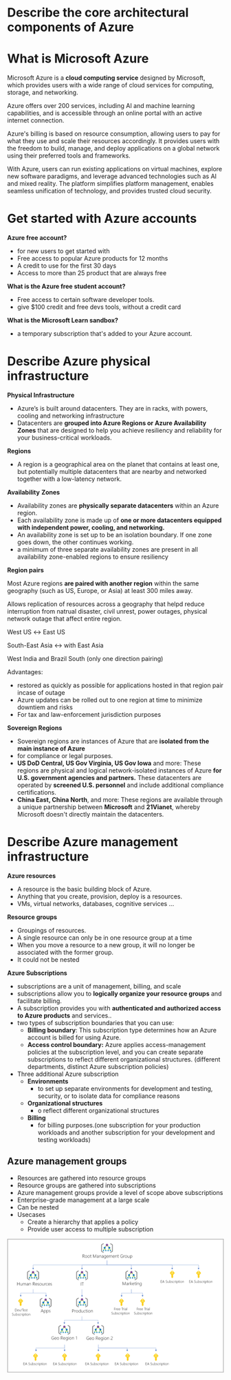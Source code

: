 # Describe the core architectural components of Azure

# **What is Microsoft Azure**

Microsoft Azure is a **cloud computing service** designed by Microsoft, which provides users with a wide range of cloud services for computing, storage, and networking. 

Azure offers over 200 services, including AI and machine learning capabilities, and is accessible through an online portal with an active internet connection. 

Azure's billing is based on resource consumption, allowing users to pay for what they use and scale their resources accordingly. It provides users with the freedom to build, manage, and deploy applications on a global network using their preferred tools and frameworks. 

With Azure, users can run existing applications on virtual machines, explore new software paradigms, and leverage advanced technologies such as AI and mixed reality. The platform simplifies platform management, enables seamless unification of technology, and provides trusted cloud security.

# **Get started with Azure accounts**

**Azure free account?**

- for new users to get started with
- Free access to popular Azure products for 12 months
- A credit to use for the first 30 days
- Access to more than 25 product that are always free

**What is the Azure free student account?**

- Free access to certain software developer tools.
- give $100 credit and free devs tools, without a credit card

**What is the Microsoft Learn sandbox?**

- a temporary subscription that's added to your Azure account.

# **Describe Azure physical infrastructure**

**Physical Infrastructure**

- Azure’s is built around datacenters. They are in racks, with powers, cooling and networking infrastructure
- Datacenters are **grouped into Azure Regions or Azure Availability Zones** that are designed to help you achieve resiliency and reliability for your business-critical workloads.

**Regions**

- A region is a geographical area on the planet that contains at least one, but potentially multiple datacenters that are nearby and networked together with a low-latency network.

**Availability** **Zones**

- Availability zones are **physically separate datacenters** within an Azure region.
- Each availability zone is made up of **one or more datacenters equipped with independent power, cooling, and networking.**
- An availability zone is set up to be an isolation boundary. If one zone goes down, the other continues working.
- a minimum of three separate availability zones are present in all availability zone-enabled regions to ensure resiliency

**Region pairs**

Most Azure regions **are paired with another region** within the same geography (such as US, Europe, or Asia) at least 300 miles away.

Allows replication of resources across a geography that helpd reduce interruption from natrual disaster, civil unrest, power outages, physical network outage that affect entire region.

West US ↔ East US

South-East Asia ↔ with East Asia

West India and Brazil South (only one direction pairing)

Advantages:

- restored as quickly as possible for applications hosted in that region pair incase of outage
- Azure updates can be rolled out to one region at time to minimize downtiem and risks
- For tax and law-enforcement jurisdiction purposes

**Sovereign Regions**

- Sovereign regions are instances of Azure that are **isolated from the main instance of Azure**
- for compliance or legal purposes.
- **US DoD Central, US Gov Virginia, US Gov Iowa** and more: These regions are physical and logical network-isolated instances of Azure **for U.S. government agencies and partners.** These datacenters are operated by **screened U.S. personnel** and include additional compliance certifications.
- **China East, China North**, and more: These regions are available through a unique partnership between **Microsoft** and **21Vianet**, whereby Microsoft doesn't directly maintain the datacenters.

# **Describe Azure management infrastructure**

**Azure resources**  

- A resource is the basic building block of Azure.
- Anything that you create, provision, deploy is a resources.
- VMs, virtual networks, databases, cognitive services …

**Resource groups**

- Groupings of resources.
- A single resource can only be in one resource group at a time
- When you move a resource to a new group, it will no longer be associated with the former group.
- It could not be nested

**Azure Subscriptions**

- subscriptions are a unit of management, billing, and scale
- subscriptions allow you to **logically organize your resource groups** and facilitate billing.
- A subscription provides you with **authenticated and authorized access to Azure products** and services..
- two types of subscription boundaries that you can use:
    - **Billing boundary**: This subscription type determines how an Azure account is billed for using Azure.
    - **Access control boundary:** Azure applies access-management policies at the subscription level, and you can create separate subscriptions to reflect different organizational structures. (different departments, distinct Azure subscription policies)
- Three additional Azure subscription
    - **Environments**
        - to set up separate environments for development and testing, security, or to isolate data for compliance reasons
    - **Organizational structures**
        - o reflect different organizational structures
    - **Billing**
        - for billing purposes.(one subscription for your production workloads and another subscription for your development and testing workloads)

## Azure management groups

- Resources are gathered into resource groups
- Resource groups are gathered into subscriptions
- Azure management groups provide a level of scope above subscriptions
- Enterprise-grade management at a large scale
- Can be nested
- Usecases
    - Create a hierarchy that applies a policy
    - Provide user access to multiple subscription

![104](./104/104.png)